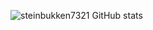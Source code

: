![steinbukken7321 GitHub stats](https://github-readme-stats.vercel.app/api?username=lznando&theme=chartreuse-dark&show_icons=true)